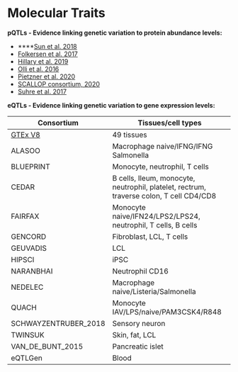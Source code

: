 # Molecular Traits

**pQTLs - Evidence linking genetic variation to protein abundance levels:**

* ****[Sun et al. 2018](https://pubmed.ncbi.nlm.nih.gov/29875488/)
* [Folkersen et al. 2017](https://journals.plos.org/plosgenetics/article?id=10.1371/journal.pgen.1006706)
* [Hillary et al. 2019](https://www.nature.com/articles/s41467-019-11177-x)
* [Olli et al. 2016](https://www.cell.com/ajhg/fulltext/S0002-9297\(16\)30485-2)&#x20;
* [Pietzner et al. 2020](https://rdcu.be/cGGrc)
* [SCALLOP consortium, 2020](https://rdcu.be/cGGp3)
* [Suhre et al. 2017](https://www.nature.com/articles/ncomms14357)

&#x20;**eQTLs - Evidence linking genetic variation to gene expression levels:**

| Consortium                                                                 | Tissues/cell types                                                                      |
| -------------------------------------------------------------------------- | --------------------------------------------------------------------------------------- |
| [GTEx V8](https://www.science.org/doi/10.1126/science.aaz1776?cookieSet=1) | 49 tissues                                                                              |
| ALASOO                                                                     | Macrophage naive/IFNG/IFNG Salmonella                                                   |
| BLUEPRINT                                                                  | Monocyte, neutrophil, T cells                                                           |
| CEDAR                                                                      | B cells, Ileum, monocyte, neutrophil, platelet, rectrum, traverse colon, T cell CD4/CD8 |
| FAIRFAX                                                                    | Monocyte naive/IFN24/LPS2/LPS24, neutrophil, T cells, B cells                           |
| GENCORD                                                                    | Fibroblast, LCL, T cells                                                                |
| GEUVADIS                                                                   | LCL                                                                                     |
| HIPSCI                                                                     | iPSC                                                                                    |
| NARANBHAI                                                                  | Neutrophil CD16                                                                         |
| NEDELEC                                                                    | Macrophage naive/Listeria/Salmonella                                                    |
| QUACH                                                                      | Monocyte IAV/LPS/naive/PAM3CSK4/R848                                                    |
| SCHWAYZENTRUBER\_2018                                                      | Sensory neuron                                                                          |
| TWINSUK                                                                    | Skin, fat, LCL                                                                          |
| VAN\_DE\_BUNT\_2015                                                        | Pancreatic islet                                                                        |
| eQTLGen                                                                    | Blood                                                                                   |
